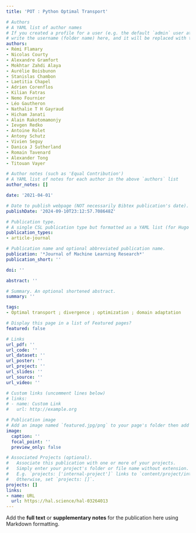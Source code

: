 ```yaml
---
title: 'POT : Python Optimal Transport'

# Authors
# A YAML list of author names
# If you created a profile for a user (e.g. the default `admin` user at `content/authors/admin/`), 
# write the username (folder name) here, and it will be replaced with their full name and linked to their profile.
authors:
- Rémi Flamary
- Nicolas Courty
- Alexandre Gramfort
- Mokhtar Zahdi Alaya
- Aurélie Boisbunon
- Stanislas Chambon
- Laetitia Chapel
- Adrien Corenflos
- Kilian Fatras
- Nemo Fournier
- Léo Gautheron
- Nathalie T H Gayraud
- Hicham Janati
- Alain Rakotomamonjy
- Ievgen Redko
- Antoine Rolet
- Antony Schutz
- Vivien Seguy
- Danica J Sutherland
- Romain Tavenard
- Alexander Tong
- Titouan Vayer

# Author notes (such as 'Equal Contribution')
# A YAML list of notes for each author in the above `authors` list
author_notes: []

date: '2021-04-01'

# Date to publish webpage (NOT necessarily Bibtex publication's date).
publishDate: '2024-09-10T23:12:57.708648Z'

# Publication type.
# A single CSL publication type but formatted as a YAML list (for Hugo requirements).
publication_types:
- article-journal

# Publication name and optional abbreviated publication name.
publication: '*Journal of Machine Learning Research*'
publication_short: ''

doi: ''

abstract: ''

# Summary. An optional shortened abstract.
summary: ''

tags:
- Optimal transport ; divergence ; optimization ; domain adaptation

# Display this page in a list of Featured pages?
featured: false

# Links
url_pdf: ''
url_code: ''
url_dataset: ''
url_poster: ''
url_project: ''
url_slides: ''
url_source: ''
url_video: ''

# Custom links (uncomment lines below)
# links:
# - name: Custom Link
#   url: http://example.org

# Publication image
# Add an image named `featured.jpg/png` to your page's folder then add a caption below.
image:
  caption: ''
  focal_point: ''
  preview_only: false

# Associated Projects (optional).
#   Associate this publication with one or more of your projects.
#   Simply enter your project's folder or file name without extension.
#   E.g. `projects: ['internal-project']` links to `content/project/internal-project/index.md`.
#   Otherwise, set `projects: []`.
projects: []
links:
- name: URL
  url: https://hal.science/hal-03264013
---
```


Add the **full text** or **supplementary notes** for the publication here using Markdown formatting.
